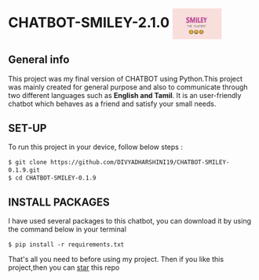 # CHATBOT-SMILEY-2.1.0 <img src='https://raw.githubusercontent.com/DIVYADHARSHINI19/CHATBOT-SMILEY-0.1.9/master/LOGOSMILY.PNG' align='center' width=100  border-radius=50%>

## General info
  This project was my final version of CHATBOT using Python.This project was mainly created for general purpose and also to communicate through two different languages such as <b> English and Tamil</b>. It is an user-friendly chatbot which behaves as a friend and satisfy your small needs.
	
## SET-UP
To run this project in your device, follow below steps :

```console
$ git clone https://github.com/DIVYADHARSHINI19/CHATBOT-SMILEY-0.1.9.git
$ cd CHATBOT-SMILEY-0.1.9
```

## INSTALL PACKAGES
I have used several packages to this chatbot, you can download it by using the command below in your terminal 

```console
$ pip install -r requirements.txt 
```

That's all you need to before using my project. Then if you like this project,then you can [star](https://github.com/DIVYADHARSHINI19/CHATBOT-SMILEY-0.1.9.git) this repo
